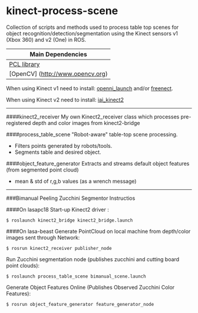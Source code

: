 # kinect-process-scene
Collection of scripts and methods used to process table top scenes for object recognition/detection/segmentation using the Kinect sensors v1 (Xbox 360) and v2 (One) in ROS.

| Main Dependencies  |
| ------------- |
| [PCL library](http://www.pointclouds.org) |
| [OpenCV] (http://www.opencv.org)|

When using Kinect v1 need to install: [openni_launch](https://github.com/ros-drivers/openni_launch) and/or [freenect](http://wiki.ros.org/freenect_launch).

When using  Kinect v2 need to install: [iai_kinect2](https://github.com/code-iai/iai_kinect2)

---

####kinect2_receiver
My own Kinect2_receiver class which processes pre-registered depth and color images from kinect2-bridge

####process_table_scene
"Robot-aware" table-top scene processing. 
- Filters points generated by robots/tools. 
- Segments table and desired object.

####object_feature_generator
Extracts and streams default object features (from segmented point cloud)
- mean & std of r,g,b values (as a wrench message)

---

###Bimanual Peeling Zucchini Segmentor Instructios

####On lasapc18
Start-up Kinect2 driver :
```
$ roslaunch kinect2_bridge kinect2_bridge.launch
```

####On lasa-beast
Generate PointCloud on local machine from depth/color images sent through Network:
```
$ rosrun kinect2_receiver publisher_node
```
Run Zucchini segmentation node (publishes zucchini and cutting board point clouds):
```
$ roslaunch process_table_scene bimanual_scene.launch
```
Generate Object Features Online (Publishes Observed Zucchini Color Features):
```
$ rosrun object_feature_generator feature_generator_node
```
